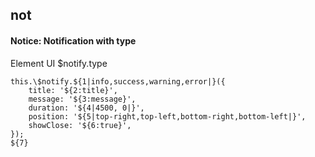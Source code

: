 ## not
#### Notice: Notification with type
Element UI $notify.type
```
this.\$notify.${1|info,success,warning,error|}({
	title: '${2:title}',
	message: '${3:message}',
	duration: '${4|4500, 0|}',
	position: '${5|top-right,top-left,bottom-right,bottom-left|}',
	showClose: '${6:true}',
});
${7}
```